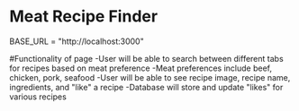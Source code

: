 # Meat Recipe Finder

BASE_URL = "http://localhost:3000"

#Functionality of page
-User will be able to search between different tabs for recipes based on meat preference
-Meat preferences include beef, chicken, pork, seafood
-User will be able to see recipe image, recipe name, ingredients, and "like" a recipe
-Database will store and update "likes" for various recipes

